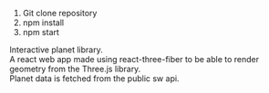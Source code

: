1. Git clone repository <br/>
2. npm install <br/>
3. npm start <br/>

Interactive planet library.<br />
A react web app made using react-three-fiber to be able to render geometry from the Three.js library.<br/>
Planet data is fetched from the public sw api.

